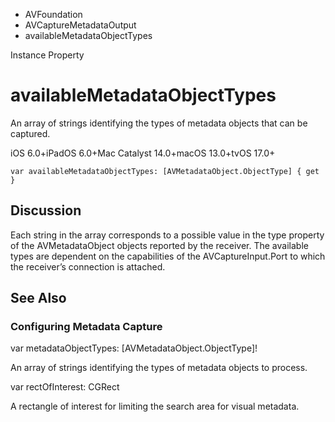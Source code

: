 

- AVFoundation
- AVCaptureMetadataOutput
-  availableMetadataObjectTypes 

Instance Property

# availableMetadataObjectTypes

An array of strings identifying the types of metadata objects that can be captured.

iOS 6.0+iPadOS 6.0+Mac Catalyst 14.0+macOS 13.0+tvOS 17.0+

``` source
var availableMetadataObjectTypes: [AVMetadataObject.ObjectType] { get }
```

## Discussion

Each string in the array corresponds to a possible value in the type property of the AVMetadataObject objects reported by the receiver. The available types are dependent on the capabilities of the AVCaptureInput.Port to which the receiver’s connection is attached.

## See Also

### Configuring Metadata Capture

var metadataObjectTypes: [AVMetadataObject.ObjectType]!

An array of strings identifying the types of metadata objects to process.

var rectOfInterest: CGRect

A rectangle of interest for limiting the search area for visual metadata.


